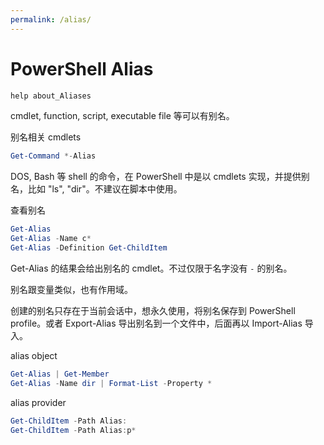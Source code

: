 ```yaml
---
permalink: /alias/
---
```


# PowerShell Alias

```powershell
help about_Aliases
```

cmdlet, function, script, executable file 等可以有别名。

别名相关 cmdlets

```powershell
Get-Command *-Alias
```

DOS, Bash 等 shell 的命令，在 PowerShell 中是以 cmdlets 实现，并提供别名，比如 "ls", "dir"。不建议在脚本中使用。

查看别名

```powershell
Get-Alias
Get-Alias -Name c*
Get-Alias -Definition Get-ChildItem
```

Get-Alias 的结果会给出别名的 cmdlet。不过仅限于名字没有 `-` 的别名。

别名跟变量类似，也有作用域。

创建的别名只存在于当前会话中，想永久使用，将别名保存到 PowerShell profile。或者 Export-Alias 导出别名到一个文件中，后面再以 Import-Alias 导入。

alias object

```powershell
Get-Alias | Get-Member
Get-Alias -Name dir | Format-List -Property *
```

alias provider

```powershell
Get-ChildItem -Path Alias:
Get-ChildItem -Path Alias:p*
```
